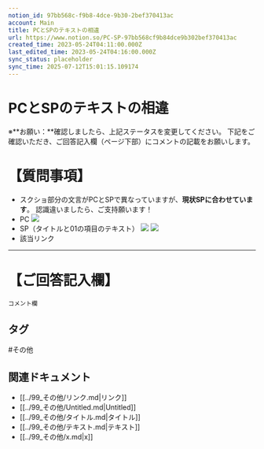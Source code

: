 ```yaml
---
notion_id: 97bb568c-f9b8-4dce-9b30-2bef370413ac
account: Main
title: PCとSPのテキストの相違
url: https://www.notion.so/PC-SP-97bb568cf9b84dce9b302bef370413ac
created_time: 2023-05-24T04:11:00.000Z
last_edited_time: 2023-05-24T04:16:00.000Z
sync_status: placeholder
sync_time: 2025-07-12T15:01:15.109174
---
```

# PCとSPのテキストの相違

※**お願い：**確認しましたら、上記ステータスを変更してください。
下記をご確認いただき、ご回答記入欄（ページ下部）にコメントの記載をお願いします。
# 【質問事項】
- スクショ部分の文言がPCとSPで異なっていますが、**現状SPに合わせています**。
認識違いましたら、ご支持願います！
- PC
  ![](https://prod-files-secure.s3.us-west-2.amazonaws.com/736adce6-a3a4-4a64-9f74-d9aa055c96d2/de729248-5b2b-4cda-ae40-9b18d1479bca/Untitled.png?X-Amz-Algorithm=AWS4-HMAC-SHA256&X-Amz-Content-Sha256=UNSIGNED-PAYLOAD&X-Amz-Credential=ASIAZI2LB4664WKBC5N5%2F20250719%2Fus-west-2%2Fs3%2Faws4_request&X-Amz-Date=20250719T042541Z&X-Amz-Expires=3600&X-Amz-Security-Token=IQoJb3JpZ2luX2VjEIT%2F%2F%2F%2F%2F%2F%2F%2F%2F%2FwEaCXVzLXdlc3QtMiJIMEYCIQDXlC1lIlcBCIonzh0na0m1hNcLG47BHITFpn%2ByJoFPegIhAM9a%2FZljt7qzwJ7TzDMQ0vp1YgI61Dh1QAIm1F65Vq%2FVKogECJ3%2F%2F%2F%2F%2F%2F%2F%2F%2F%2FwEQABoMNjM3NDIzMTgzODA1IgwvI9NKzclltzkqQMIq3APL868z%2B2j3ULr23VaZCN8WJE04a6a%2F7GsH%2BfrYpB4rM03yh%2F%2Bpdp7e%2Fn88BBsiVXylXnb6dfKRiRMT771H1dojc1Yrjn9E3vPHR1V%2F3MzkON%2BtjZzWFLuZhpD20EyQInxIeS2kbiy2T1021dsCQo0hSU1DQi6dPB51iTkrbZTSoh4FQL6YdhyjmVFccUNrEaE9EVQ6KqOJoHeX%2FDcy5u6OBWzLupJHK%2BTJPszEn%2B0BvMlPtepw0LLSah4fdn6QlYCjs2rtSrKk6MOza9EgWqa0bD5tXWsOyFtH1rzCbHGewhqzVu1vtg27LgqX3yX4pKoHmLyeB3A7RmzARc23KqkvrwChbb4a5n5bVhdtsYmTzbtz8%2BEn95MyrmcMsfJfym%2FUcv8z6rI1MiAd0ukO2uedSylMnVD%2F0q14DR9cvWiZEhMZsBW1rJmC81pCrQ8E0RNm%2BWpB2oh97dV0p%2B%2BIB9Y6snuetSfW6y4icv5X9nXiUA5xP2hUQUWQusjA8prH2IJ3WAjOkoIZptPy4dLnndz2OnmsVjIYc%2FA6W%2BR8Fj2i6I933C0Bn4%2FyXMaijlku%2FX2YEV8tcRaX%2FZOqY9nn3sE88zn7FyAnYOo1nKaAPbrm%2FCd%2Bx6b0ZKPjEkDhwDCkquzDBjqkAbCp65SviHVCa1nsO2B1EN%2Bcz6aN8sL0X4RMaj9Q%2FNRf2iyjogwDBDi0kS3WRbnEPFG6ZPe1o9ySfjGaEnSUo1b7Mz4y%2B7EBjOc67UWycNBGcmsEsrvvH0leA5GqxxVucjSvX7eKwysvEVEhVyorxMLuP4tgIr5pctQ%2BmVVg7JPm8vO6ILsbUPzdFUKIATsj6HfGssECq0EffBptLvvNPSsDGy6R&X-Amz-Signature=41d60a638a80fbbd9ed93e3da73a7d1ddc3700843514b084c96976ba64675f43&X-Amz-SignedHeaders=host&x-amz-checksum-mode=ENABLED&x-id=GetObject)
- SP（タイトルと01の項目のテキスト）
  ![](https://prod-files-secure.s3.us-west-2.amazonaws.com/736adce6-a3a4-4a64-9f74-d9aa055c96d2/4a6d72b9-d4f9-4975-b441-961c386ca6e1/Untitled.png?X-Amz-Algorithm=AWS4-HMAC-SHA256&X-Amz-Content-Sha256=UNSIGNED-PAYLOAD&X-Amz-Credential=ASIAZI2LB4665QJ6WAOJ%2F20250719%2Fus-west-2%2Fs3%2Faws4_request&X-Amz-Date=20250719T042542Z&X-Amz-Expires=3600&X-Amz-Security-Token=IQoJb3JpZ2luX2VjEIT%2F%2F%2F%2F%2F%2F%2F%2F%2F%2FwEaCXVzLXdlc3QtMiJIMEYCIQCOC%2BXNDxi6EWuKdVrv9EiQ1yk6QR1bKJWodf2hAd%2BBoQIhAN%2Bqltclq3zItS9tEomYv%2B5CO6Lbtl1ONzjlnw7I4D0jKogECJ3%2F%2F%2F%2F%2F%2F%2F%2F%2F%2FwEQABoMNjM3NDIzMTgzODA1Igxv70PtqVCICKXdZdAq3AOXAGXkfKcjCNIsmHyTBY6WyexWSSRxDZvP7FzD10YjctW4zD4cZXrbFR04akiA1iGsbBcCls%2F4ra%2Bk0U8K8psOtZHCHGAFZwn%2FrY7o0GU77U8ahdmuDccUT1VwKFuDZ6hn69FKv7Gy4kGxrQ73Z4fe5cBC8xlcL233qajleGOykVsPeVZfpYwHb3IMy3Mmm6iqGjnbDFnOgWXo8ddssnEmxyvlo3OtgWh6XFZB58YYocyTOI6KZhMTtDQ5MhZtAGuBts%2F7sl5tzerteDeEvDazRn3hseIjQmZrvjRxhJRTIJ1vbqipccI1bYMBJ1P5Kf4W4dzK6FLcKx8K%2B988yggKT2FZTaM%2BZOkxOTBDZJcqlnIAWqna7PHFCTBNzertxW%2Fdfisvh53tONxRJE%2BzThcbd5U1tsN3yNWRLNfT3KRSLgXMCkU9j3rnYTXeLowipj9p0sTCW5nBQLxdmOHpHnDYAHBqCBqdByFUBejlFrSHchRVBTswH1mGsDzEUBxIJfZpwf5hoXSBkSgN%2FHH60hTmh7Tnqd%2FpXff7HS8iTAeLkwN%2FAvOF6rzuMfCKSHaXRwfeJPTjdD0E6H2xlcDijLtzMc5OzQFpSB9icwrj5xuEvb4mr5azqAplUO5FzTCkquzDBjqkAZJuceMHmT02NDlfztSUl1gUE%2F0ietNMnwKej%2FT%2FZnVwFyb0xI2UzJMKOuq2xERzdmOylNmpWiD%2FlXRqkq92Lz84hAF3XVl%2BABWCWuCKy61Nnq%2FInhfncTrPl%2FyemgPwzDR9aWITc8ABN30U4DCKT2%2Bddxsxx83lE63%2BEnolGe9svEmQYPBUY%2Fnuih5La%2B25bgc4VS2sDfKH92iso28xNsRfdi1A&X-Amz-Signature=42a09c379e23ab4a3b9bd0701e23d3dca6838159bdc60a432068895048d87ff2&X-Amz-SignedHeaders=host&x-amz-checksum-mode=ENABLED&x-id=GetObject)
  ![](https://prod-files-secure.s3.us-west-2.amazonaws.com/736adce6-a3a4-4a64-9f74-d9aa055c96d2/a2731e04-9370-4e48-ae23-82b0ede5dd02/Untitled.png?X-Amz-Algorithm=AWS4-HMAC-SHA256&X-Amz-Content-Sha256=UNSIGNED-PAYLOAD&X-Amz-Credential=ASIAZI2LB4665QJ6WAOJ%2F20250719%2Fus-west-2%2Fs3%2Faws4_request&X-Amz-Date=20250719T042542Z&X-Amz-Expires=3600&X-Amz-Security-Token=IQoJb3JpZ2luX2VjEIT%2F%2F%2F%2F%2F%2F%2F%2F%2F%2FwEaCXVzLXdlc3QtMiJIMEYCIQCOC%2BXNDxi6EWuKdVrv9EiQ1yk6QR1bKJWodf2hAd%2BBoQIhAN%2Bqltclq3zItS9tEomYv%2B5CO6Lbtl1ONzjlnw7I4D0jKogECJ3%2F%2F%2F%2F%2F%2F%2F%2F%2F%2FwEQABoMNjM3NDIzMTgzODA1Igxv70PtqVCICKXdZdAq3AOXAGXkfKcjCNIsmHyTBY6WyexWSSRxDZvP7FzD10YjctW4zD4cZXrbFR04akiA1iGsbBcCls%2F4ra%2Bk0U8K8psOtZHCHGAFZwn%2FrY7o0GU77U8ahdmuDccUT1VwKFuDZ6hn69FKv7Gy4kGxrQ73Z4fe5cBC8xlcL233qajleGOykVsPeVZfpYwHb3IMy3Mmm6iqGjnbDFnOgWXo8ddssnEmxyvlo3OtgWh6XFZB58YYocyTOI6KZhMTtDQ5MhZtAGuBts%2F7sl5tzerteDeEvDazRn3hseIjQmZrvjRxhJRTIJ1vbqipccI1bYMBJ1P5Kf4W4dzK6FLcKx8K%2B988yggKT2FZTaM%2BZOkxOTBDZJcqlnIAWqna7PHFCTBNzertxW%2Fdfisvh53tONxRJE%2BzThcbd5U1tsN3yNWRLNfT3KRSLgXMCkU9j3rnYTXeLowipj9p0sTCW5nBQLxdmOHpHnDYAHBqCBqdByFUBejlFrSHchRVBTswH1mGsDzEUBxIJfZpwf5hoXSBkSgN%2FHH60hTmh7Tnqd%2FpXff7HS8iTAeLkwN%2FAvOF6rzuMfCKSHaXRwfeJPTjdD0E6H2xlcDijLtzMc5OzQFpSB9icwrj5xuEvb4mr5azqAplUO5FzTCkquzDBjqkAZJuceMHmT02NDlfztSUl1gUE%2F0ietNMnwKej%2FT%2FZnVwFyb0xI2UzJMKOuq2xERzdmOylNmpWiD%2FlXRqkq92Lz84hAF3XVl%2BABWCWuCKy61Nnq%2FInhfncTrPl%2FyemgPwzDR9aWITc8ABN30U4DCKT2%2Bddxsxx83lE63%2BEnolGe9svEmQYPBUY%2Fnuih5La%2B25bgc4VS2sDfKH92iso28xNsRfdi1A&X-Amz-Signature=38e781c8fd35ba5d96351345d45e9bfab8292da27bbef272bae90c13a2446f4e&X-Amz-SignedHeaders=host&x-amz-checksum-mode=ENABLED&x-id=GetObject)
- 該当リンク
---
# 【ご回答記入欄】
```plain text
コメント欄
```

## タグ

#その他 

## 関連ドキュメント

- [[../99_その他/リンク.md|リンク]]
- [[../99_その他/Untitled.md|Untitled]]
- [[../99_その他/タイトル.md|タイトル]]
- [[../99_その他/テキスト.md|テキスト]]
- [[../99_その他/x.md|x]]
